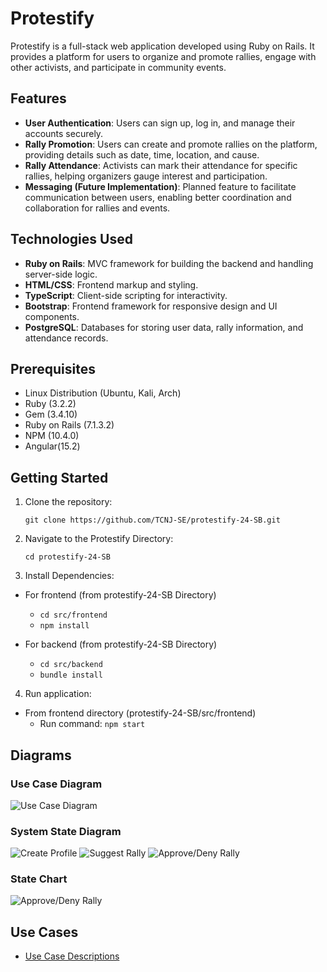 # Protestify

Protestify is a full-stack web application developed using Ruby on Rails. It provides a platform for users to organize and promote rallies, engage with other activists, and participate in community events.

## Features

- **User Authentication**: Users can sign up, log in, and manage their accounts securely.
- **Rally Promotion**: Users can create and promote rallies on the platform, providing details such as date, time, location, and cause.
- **Rally Attendance**: Activists can mark their attendance for specific rallies, helping organizers gauge interest and participation.
- **Messaging (Future Implementation)**: Planned feature to facilitate communication between users, enabling better coordination and collaboration for rallies and events.

## Technologies Used

- **Ruby on Rails**: MVC framework for building the backend and handling server-side logic.
- **HTML/CSS**: Frontend markup and styling.
- **TypeScript**: Client-side scripting for interactivity.
- **Bootstrap**: Frontend framework for responsive design and UI components.
- **PostgreSQL**: Databases for storing user data, rally information, and attendance records.

## Prerequisites
- Linux Distribution (Ubuntu, Kali, Arch)
- Ruby (3.2.2)
- Gem (3.4.10)
- Ruby on Rails (7.1.3.2)
- NPM (10.4.0)
- Angular(15.2)

## Getting Started
1. Clone the repository:
   
   `git clone https://github.com/TCNJ-SE/protestify-24-SB.git`

2. Navigate to the Protestify Directory:

   `cd protestify-24-SB`
3. Install Dependencies:
  * For frontend (from protestify-24-SB Directory)
    * `cd src/frontend`
    * `npm install`
  
  * For backend (from protestify-24-SB Directory)
      * `cd src/backend`
      * `bundle install`
4. Run application:
  * From frontend directory (protestify-24-SB/src/frontend)
    * Run command: `npm start`

## Diagrams

### Use Case Diagram
![Use Case Diagram](/docs/SB-files/Use%20Case%20Diagram.png)
### System State Diagram
![Create Profile](/docs/SB-files/SSD1.png)
![Suggest Rally](/docs/SB-files/SSD2.png)
![Approve/Deny Rally](/docs/SB-files/SSD3.png)
### State Chart
![Approve/Deny Rally](/docs/SB-files/State%20Chart.png)

## Use Cases
* [Use Case Descriptions](docs/SB-files/Use%20Case%20Description.pdf)
